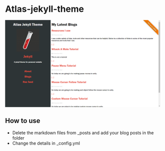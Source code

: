 # Atlas-jekyll-theme
![Preview](./atlas-normal.png)

## How to use
  - Delete the markdown files from \_posts and add your blog posts in the folder
  - Change the details in \_config.yml

